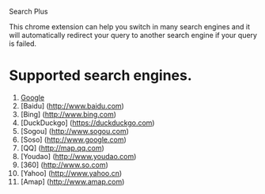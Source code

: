 Search Plus

This chrome extension can help you switch in many search engines 
and it will automatically redirect your query to another search engine if your query is failed.

# Supported search engines.
1.  [Google](http://www.google.com)
2.  [Baidu] (http://www.baidu.com)
3.  [Bing] (http://www.bing.com)
4.  [DuckDuckgo] (https://duckduckgo.com)
5.  [Sogou] (http://www.sogou.com)
6.  [Soso] (http://www.google.com)
7.  [QQ] (http://map.qq.com)
8.  [Youdao] (http://www.youdao.com)
9.  [360] (http://www.so.com) 
10. [Yahoo] (http://www.yahoo.cn) 
11. [Amap] (http://www.amap.com) 